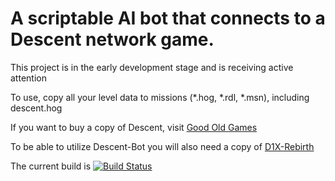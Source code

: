 # A scriptable AI bot that connects to a Descent network game.
This project is in the early development stage and is receiving active attention

To use, copy all your level data to missions (*.hog, *.rdl, *.msn), including descent.hog

If you want to buy a copy of Descent, visit [Good Old Games](http://www.gog.com/en/gamecard/descent_1_descent_2)

To be able to utilize Descent-Bot you will also need a copy of [D1X-Rebirth](http://www.dxx-rebirth.com/download-dxx-rebirth/)

The current build is [![Build Status](https://secure.travis-ci.org/Foran/Descent-Bot.png?branch=master)](https://travis-ci.org/Foran/Descent-Bot)
